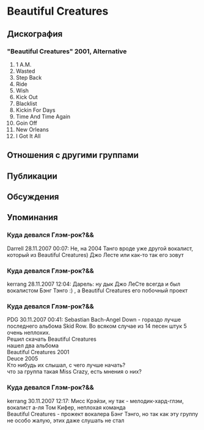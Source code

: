 # Beautiful Creatures



## Дискография

### "Beautiful Creatures" 2001, Alternative

1. 1 A.M. 
2. Wasted 
3. Step Back 
4. Ride 
5. Wish 
6. Kick Out 
7. Blacklist 
8. Kickin For Days 
9. Time And Time Again 
10. Goin Off 
11. New Orleans 
12. I Got It All 
 



## Отношения с другими группами


## Публикации


## Обсуждения


## Упоминания

### Куда девался Глэм-рок?&&

Darrell 28.11.2007 00:07:
Не, на 2004 Танго вроде уже другой вокалист, который из Beautiful Creatures) Джо Лесте или как-то так его зовут

### Куда девался Глэм-рок?&&

kerrang 28.11.2007 12:04:
Дарель: ну дык Джо ЛеСте всегда и был вокалистом Бэнг Тэнго :) , а Beautiful Creatures его побочный проект

### Куда девался Глэм-рок?&&

PDG 30.11.2007 00:41:
Sebastian Bach-Angel Down - гораздо лучше последнего альбома Skid Row. Во всяком случае из 14 песен штук 5 очень неплохих.<BR>Решил скачать Beautiful Creatures <BR>нашел два альбома<BR>Beautiful Creatures 2001<BR> Deuce 2005<BR>Кто нибудь их слышал, с чего лучше начать?<BR>что за группа такая Miss Crazy, есть мнения о них? <BR>

### Куда девался Глэм-рок?&&

kerrang 30.11.2007 12:17:
Мисс Крэйзи, ну так - мелодик-хард-глэм, вокалист а-ля Том Кифер, неплохая команда<BR>Beautiful Creatures - прожект вокалера Бэнг Тэнго, но так как эту группу не особо жалую, этих даже слушать не стал

